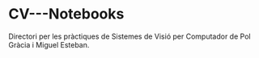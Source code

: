 # CV---Notebooks

Directori per les pràctiques de Sistemes de Visió per Computador de Pol Gràcia i Miguel Esteban.
